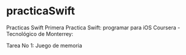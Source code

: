 # practicaSwift
Practicas Swift
Primera Practica Swift: programar para iOS
Coursera - Tecnológico de Monterrey:

Tarea No 1: Juego de memoria

